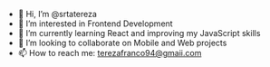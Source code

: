 - 👋 Hi, I’m @srtatereza
- 👀 I’m interested in Frontend Development
- 🌱 I’m currently learning React and improving my JavaScript skills
- 💞️ I’m looking to collaborate on Mobile and Web projects
- 📫 How to reach me: terezafranco94@gmaii.com


